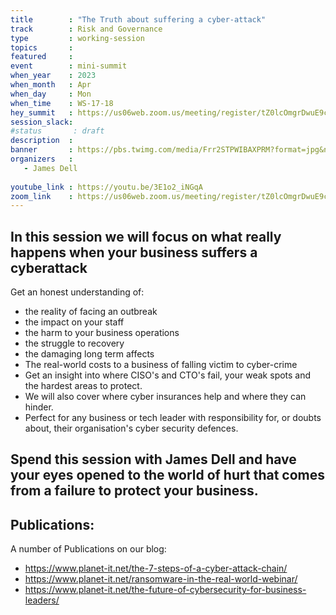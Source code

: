 ```yaml
---
title        : "The Truth about suffering a cyber-attack"
track        : Risk and Governance
type         : working-session
topics       :
featured     :
event        : mini-summit
when_year    : 2023
when_month   : Apr
when_day     : Mon
when_time    : WS-17-18
hey_summit   : https://us06web.zoom.us/meeting/register/tZ0lcOmgrDwuE9cRyN2iYU88LKeceUPhTy5E 
session_slack:
#status       : draft
description  :
banner       : https://pbs.twimg.com/media/Frr2STPWIBAXPRM?format=jpg&name=medium
organizers   :
   - James Dell
  
youtube_link : https://youtu.be/3E1o2_iNGqA
zoom_link    : https://us06web.zoom.us/meeting/register/tZ0lcOmgrDwuE9cRyN2iYU88LKeceUPhTy5E 
---
```


## In this session we will focus on what really happens when your business suffers a cyberattack  

Get an honest understanding of: 
- the reality of facing an outbreak
- the impact on your staff
- the harm to your business operations
- the struggle to recovery
- the damaging long term affects
- The real-world costs to a business of falling victim to cyber-crime
- Get an insight into where CISO's and CTO's fail, your weak spots and the hardest areas to protect. 
- We will also cover where cyber insurances help and where they can hinder.  
- Perfect for any business or tech leader with responsibility for, or doubts about, their organisation's cyber security defences. 

## Spend this session with James Dell and have your eyes opened to the world of hurt that comes from a failure to protect your business.

## Publications:
A number of Publications on our blog:
- https://www.planet-it.net/the-7-steps-of-a-cyber-attack-chain/ 
- https://www.planet-it.net/ransomware-in-the-real-world-webinar/ 
- https://www.planet-it.net/the-future-of-cybersecurity-for-business-leaders/
